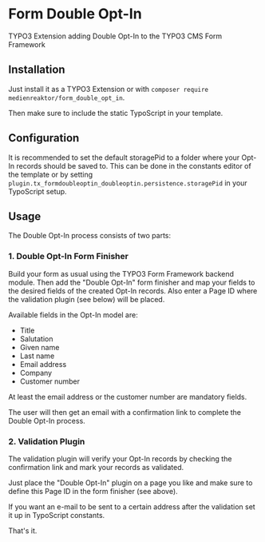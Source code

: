 # Form Double Opt-In

TYPO3 Extension adding Double Opt-In to the TYPO3 CMS Form Framework

## Installation

Just install it as a TYPO3 Extension or with `composer require medienreaktor/form_double_opt_in`.

Then make sure to include the static TypoScript in your template.

## Configuration

It is recommended to set the default storagePid to a folder where your Opt-In records should be saved to. This can be done in the constants editor of the template or by setting `plugin.tx_formdoubleoptin_doubleoptin.persistence.storagePid` in your TypoScript setup.

## Usage

The Double Opt-In process consists of two parts:

### 1. Double Opt-In Form Finisher

Build your form as usual using the TYPO3 Form Framework backend module. Then add the "Double Opt-In" form finisher and map your fields to the desired fields of the created Opt-In records. Also enter a Page ID where the validation plugin (see below) will be placed.

Available fields in the Opt-In model are:
 + Title
 + Salutation
 + Given name
 + Last name
 + Email address
 + Company
 + Customer number

At least the email address or the customer number are mandatory fields.

The user will then get an email with a confirmation link to complete the Double Opt-In process.

### 2. Validation Plugin

The validation plugin will verify your Opt-In records by checking the confirmation link and mark your records as validated.

Just place the "Double Opt-In" plugin on a page you like and make sure to define this Page ID in the form finisher (see above).

If you want an e-mail to be sent to a certain address after the validation set it up in TypoScript constants.

That's it.
